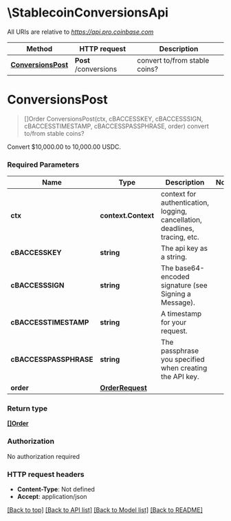 # \StablecoinConversionsApi

All URIs are relative to *https://api.pro.coinbase.com*

Method | HTTP request | Description
------------- | ------------- | -------------
[**ConversionsPost**](StablecoinConversionsApi.md#ConversionsPost) | **Post** /conversions | convert to/from stable coins?


# **ConversionsPost**
> []Order ConversionsPost(ctx, cBACCESSKEY, cBACCESSSIGN, cBACCESSTIMESTAMP, cBACCESSPASSPHRASE, order)
convert to/from stable coins?

Convert $10,000.00 to 10,000.00 USDC.

### Required Parameters

Name | Type | Description  | Notes
------------- | ------------- | ------------- | -------------
 **ctx** | **context.Context** | context for authentication, logging, cancellation, deadlines, tracing, etc.
  **cBACCESSKEY** | **string**| The api key as a string. | 
  **cBACCESSSIGN** | **string**| The base64-encoded signature (see Signing a Message). | 
  **cBACCESSTIMESTAMP** | **string**| A timestamp for your request. | 
  **cBACCESSPASSPHRASE** | **string**| The passphrase you specified when creating the API key. | 
  **order** | [**OrderRequest**](OrderRequest.md)|  | 

### Return type

[**[]Order**](Order.md)

### Authorization

No authorization required

### HTTP request headers

 - **Content-Type**: Not defined
 - **Accept**: application/json

[[Back to top]](#) [[Back to API list]](../README.md#documentation-for-api-endpoints) [[Back to Model list]](../README.md#documentation-for-models) [[Back to README]](../README.md)

